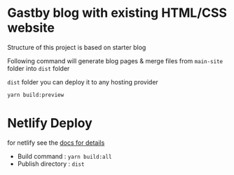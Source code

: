 # Gastby blog with existing HTML/CSS website


Structure of this project is based on starter blog

Following command will generate blog pages & merge files from `main-site` folder into `dist` folder

`dist` folder you can deploy it to any hosting provider

```bash
yarn build:preview
```

# Netlify Deploy
for netlify see the [docs for details](https://docs.netlify.com/configure-builds/get-started/#basic-build-settings)

 - Build command : `yarn build:all`
 - Publish directory : `dist`

